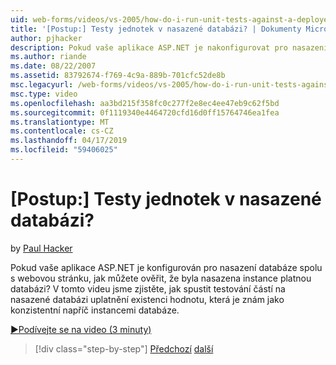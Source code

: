 ```yaml
---
uid: web-forms/videos/vs-2005/how-do-i-run-unit-tests-against-a-deployed-database
title: '[Postup:] Testy jednotek v nasazené databázi? | Dokumenty Microsoft'
author: pjhacker
description: Pokud vaše aplikace ASP.NET je nakonfigurovat pro nasazení databáze spolu s webovou stránku, jak můžete ověřit, že byla nasazena instance platnou databázi?...
ms.author: riande
ms.date: 08/22/2007
ms.assetid: 83792674-f769-4c9a-889b-701cfc52de8b
msc.legacyurl: /web-forms/videos/vs-2005/how-do-i-run-unit-tests-against-a-deployed-database
msc.type: video
ms.openlocfilehash: aa3bd215f358fc0c277f2e8ec4ee47eb9c62f5bd
ms.sourcegitcommit: 0f1119340e4464720cfd16d0ff15764746ea1fea
ms.translationtype: MT
ms.contentlocale: cs-CZ
ms.lasthandoff: 04/17/2019
ms.locfileid: "59406025"
---
```

# <a name="how-do-i-run-unit-tests-against-a-deployed-database"></a>[Postup:] Testy jednotek v nasazené databázi?

by [Paul Hacker](https://github.com/pjhacker)

Pokud vaše aplikace ASP.NET je konfigurován pro nasazení databáze spolu s webovou stránku, jak můžete ověřit, že byla nasazena instance platnou databázi? V tomto videu jsme zjistěte, jak spustit testování částí na nasazené databázi uplatnění existenci hodnotu, která je znám jako konzistentní napříč instancemi databáze.

[&#9654;Podívejte se na video (3 minuty)](https://channel9.msdn.com/Blogs/ASP-NET-Site-Videos/how-do-i-run-unit-tests-against-a-deployed-database)

> [!div class="step-by-step"]
> [Předchozí](how-do-i-deploy-a-web-application-during-a-team-build.md)
> [další](how-do-i-enable-code-coverage-and-profiling-in-production-applications.md)
